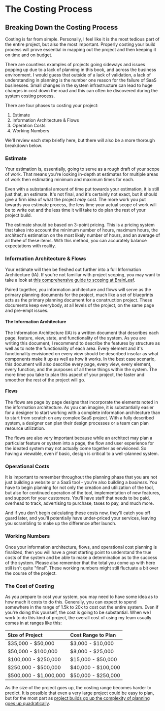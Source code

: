 # The Costing Process

## Breaking Down the Costing Process

Costing is far from simple. Personally, I feel like it is the most tedious part of the entire project, but also the most important. Properly costing your build process will prove essential in mapping out the project and then keeping it on time and on budget.

There are countless examples of projects going sideways and issues popping up due to a lack of planning in this book, and across the business environment. I would guess that outside of a lack of validation, a lack of understanding in planning is the number one reason for the failure of SaaS businesses. Small changes in the system infrastructure can lead to huge changes in cost down the road and this can often be discovered during the system costing process.

There are four phases to costing your project:

1. Estimate
2. Information Architecture & Flows
3. Operation Costs
4. Working Numbers

We'll review each step briefly here, but there will also be a more thorough breakdown below.

### Estimate

Your estimation is, essentially, going to serve as a rough draft of your scope of work. That means you're looking in-depth at estimates for multiple areas of work then estimating minimum and maximum times for each.

Even with a substantial amount of time put towards your estimation, it is still just that, an estimate. It's not final, and it's certainly not exact, but it should give a firm idea of what the project _may_ cost. The more work you put towards you estimate process, the less time your actual scope of work will be to write out and the less time it will take to do plan the rest of your project build.

The estimate should be based on 3-point pricing. This is a pricing system that takes into account the minimum number of hours, maximum hours, the architect's estimation on the most likely number of hours, and an average of all three of these items. With this method, you can accurately balance expectations with reality. 

### Information Architecture & Flows

Your estimate will then be fleshed out further into a full Information Architecture \(IA\). If you're not familiar with project scoping, you may want to take a look at [this comprehensive guide to scoping at BrainLeaf](https://brainleaf.com/learn-project-scoping).

Paired together, you information architecture and flows will serve as the primary planning documents for the project, much like a set of blueprints acts as the primary planning document for a construction project. These documents keep everybody, at all levels of the project, on the same page and pre-empt issues.

#### The Information Architecture

The Information Architecture \(IA\) is a written document that describes each page, feature, view, state, and functionality of the system. As you are writing this document, I recommend to describe the features by structure as well as to note the functionality of each area. Every element and it's functionality envisioned on every view should be described insofar as what components make it up as well as how it works. In the best case scenario, this document will also describe every page, every view, every element, every function, and the purposes of all these things within the system. The more time you take to plan this aspect of your project, the faster and smoother the rest of the project will go.

#### Flows

The flows are page by page designs that incorporate the elements noted in the information architecture. As you can imagine, it is substantially easier for a designer to start working with a complete information architecture than to start from scratch on any complex SaaS project. With a fully described system, a designer can plan their design processes or a team can plan resource utilization.

The flows are also very important because while an architect may plan a particular feature or system into a page, the flow and user experience for the ideated system may not actually come together as envisioned. So having a viewable, even if basic, design is critical to a well-planned system.

### Operational Costs

It is important to remember throughout the planning phase that you are not just building a website or a SaaS tool - you're also building a _business_. You have to begin planning for not only the creation and utilization of the tool, but also for continued operation of the tool, implementation of new features, and support for your customers. You'll have staff that needs to be paid, overhead to track, advertising to purchase, taxes to pay, and much more.

And if you don't begin calculating these costs now, they'll catch you off guard later, and you'll potentially have under-priced your services, leaving you scrambling to make up the difference after launch.

### Working Numbers

Once your information architecture, flows, and operational cost planning is finalized, then you will have a great starting point to understand the true costs of the system and be able to make a determination as to the success of the system. Please also remember that the total you come up with here still isn't quite "final". These working numbers might still fluctuate a bit over the course of the project. 

### The Cost of Costing

As you prepare to cost your system, you may need to have some idea as to how much it costs to do this. Generally, you can expect to spend somewhere in the range of 1.5k to 20k to cost out the entire system. Even if you're doing this yourself, the cost is going to be substantial. When we I work to do this kind of project, the overall cost of using my team usually comes in at ranges like this:

| Size of Project | Cost Range to Plan |
| :--- | :--- |
| $35,000 - $50,000 | $3,000 - $10,000 |
| $50,000 - $100,000 | $8,000 - $25,000 |
| $100,000 - $250,000 | $15,000 - $50,000 |
| $250,000 - $500,000 | $40,000 - $100,000 |
| $500,000 - $1,000,000 | $50,000 - $250,000 |

As the size of the project goes up, the costing range becomes harder to predict. It is possible that even a very large project could be easy to plan, but for the most part as [project builds go up the complexity of planning goes up quadratically](../things-to-know-and-expect/development-time-increases-as-complexity-increases.md#development-time-increases-as-complexity-increases). 

